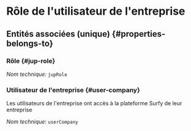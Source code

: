 # Rôle de l'utilisateur de l'entreprise
<!--- THIS FILE IS GENERATED PLEASE DO NOT EDIT IT DIRECTLY --->



<OH code="jupUserCompanyToJupRole"/>







## Entités associées (unique) {#properties-belongs-to}

### Rôle {#jup-role}



*Nom technique:* ```jupRole```
<PH code="jupUserCompanyToJupRole:jupRole"/>

### Utilisateur de l'entreprise {#user-company}

Les utilisateurs de l'entreprise ont accès à la plateforme Surfy de leur entreprise

*Nom technique:* ```userCompany```
<PH code="jupUserCompanyToJupRole:userCompany"/>





